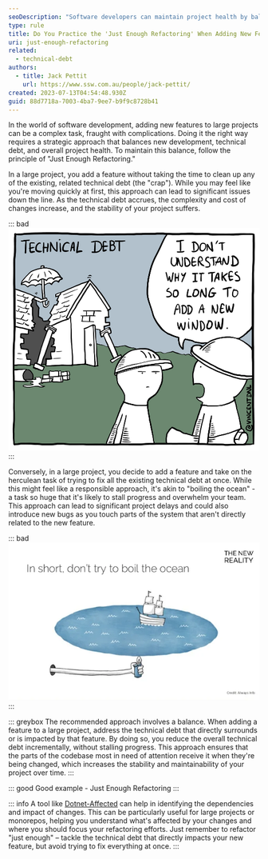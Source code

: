 ```yaml
---
seoDescription: "Software developers can maintain project health by balancing new development and technical debt using the "Just Enough Refactoring" principle, reducing complexity and costs."
type: rule
title: Do You Practice the 'Just Enough Refactoring' When Adding New Features?
uri: just-enough-refactoring
related:
  - technical-debt
authors:
  - title: Jack Pettit
    url: https://www.ssw.com.au/people/jack-pettit/
created: 2023-07-13T04:54:48.930Z
guid: 88d7718a-7003-4ba7-9ee7-b9f9c8728b41
---
```


In the world of software development, adding new features to large projects can be a complex task, fraught with complications. Doing it the right way requires a strategic approach that balances new development, technical debt, and overall project health. To maintain this balance, follow the principle of "Just Enough Refactoring."

<!--endintro-->

In a large project, you add a feature without taking the time to clean up any of the existing, related technical debt (the "crap"). While you may feel like you're moving quickly at first, this approach can lead to significant issues down the line. As the technical debt accrues, the complexity and cost of changes increase, and the stability of your project suffers.

::: bad 
![Figure: Bad example - Unchecked Technical Debt](tech-debt.png)
:::

Conversely, in a large project, you decide to add a feature and take on the herculean task of trying to fix all the existing technical debt at once. While this might feel like a responsible approach, it's akin to "boiling the ocean" - a task so huge that it's likely to stall progress and overwhelm your team. This approach can lead to significant project delays and could also introduce new bugs as you touch parts of the system that aren't directly related to the new feature.

::: bad 
![Figure: Bad example - Boiling the Ocean](boil-the-ocean.png)
:::

::: greybox
The recommended approach involves a balance. When adding a feature to a large project, address the technical debt that directly surrounds or is impacted by that feature. By doing so, you reduce the overall technical debt incrementally, without stalling progress. This approach ensures that the parts of the codebase most in need of attention receive it when they're being changed, which increases the stability and maintainability of your project over time.
:::

::: good 
Good example - Just Enough Refactoring 
:::

::: info
A tool like [Dotnet-Affected](https://github.com/leonardochaia/dotnet-affected) can help in identifying the dependencies and impact of changes. This can be particularly useful for large projects or monorepos, helping you understand what's affected by your changes and where you should focus your refactoring efforts. Just remember to refactor "just enough" – tackle the technical debt that directly impacts your new feature, but avoid trying to fix everything at once.
:::
